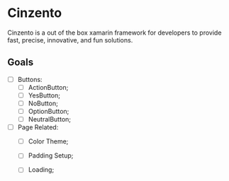 # Cinzento
Cinzento is a out of the box xamarin framework for developers to provide fast, precise, innovative, and fun solutions.

## Goals
 - [ ] Buttons:
    - [ ] ActionButton;
    - [ ] YesButton;
    - [ ] NoButton;
    - [ ] OptionButton;
    - [ ] NeutralButton;

 - [ ] Page Related:
    - [ ] Color Theme;
    - [ ] Padding Setup;
    - [ ] Loading;

